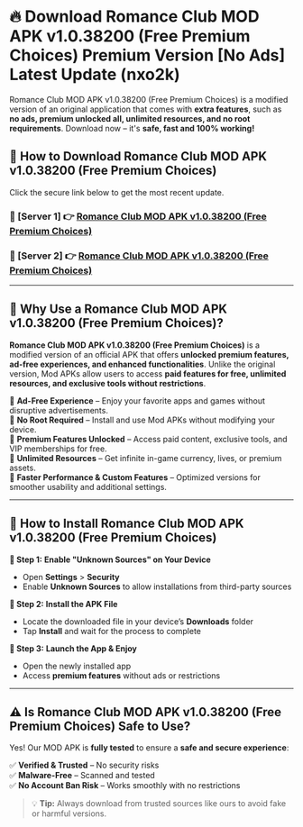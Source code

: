 # 🔥 Download Romance Club MOD APK v1.0.38200 (Free Premium Choices) Premium Version [No Ads] Latest Update (nxo2k) 

Romance Club MOD APK v1.0.38200 (Free Premium Choices) is a modified version of an original application that comes with **extra features**, such as **no ads, premium unlocked all, unlimited resources, and no root requirements**. Download now – it's **safe, fast and 100% working!**

## **📱 How to Download Romance Club MOD APK v1.0.38200 (Free Premium Choices)**  

Click the secure link below to get the most recent update.  

 ### **📌 [Server 1] 👉** [Romance Club MOD APK v1.0.38200 (Free Premium Choices)](https://apkcomod.com?title=Romance_Club_MOD_APK_v1.0.38200_(Free_Premium_Choices))

 ### **📌 [Server 2] 👉** [Romance Club MOD APK v1.0.38200 (Free Premium Choices)](https://apkcomod.com?title=Romance_Club_MOD_APK_v1.0.38200_(Free_Premium_Choices))

---

## **🤖 Why Use a Romance Club MOD APK v1.0.38200 (Free Premium Choices)?**  

**Romance Club MOD APK v1.0.38200 (Free Premium Choices)** is a modified version of an official APK that offers **unlocked premium features, ad-free experiences, and enhanced functionalities**. Unlike the original version, Mod APKs allow users to access **paid features for free, unlimited resources, and exclusive tools without restrictions**.

🔽 **Ad-Free Experience** – Enjoy your favorite apps and games without disruptive advertisements.  
🔽 **No Root Required** – Install and use Mod APKs without modifying your device.  
🔽 **Premium Features Unlocked** – Access paid content, exclusive tools, and VIP memberships for free.  
🔽 **Unlimited Resources** – Get infinite in-game currency, lives, or premium assets.  
🔽 **Faster Performance & Custom Features** – Optimized versions for smoother usability and additional settings.  

---

## **🚀 How to Install Romance Club MOD APK v1.0.38200 (Free Premium Choices)**  

**🔹 Step 1:** **Enable "Unknown Sources" on Your Device**  
- Open **Settings** > **Security**  
- Enable **Unknown Sources** to allow installations from third-party sources  

**🔹 Step 2:** **Install the APK File**  
- Locate the downloaded file in your device’s **Downloads** folder  
- Tap **Install** and wait for the process to complete  

**🔹 Step 3:** **Launch the App & Enjoy**  
- Open the newly installed app  
- Access **premium features** without ads or restrictions  

---

## **⚠️ Is Romance Club MOD APK v1.0.38200 (Free Premium Choices) Safe to Use?**  

Yes! Our MOD APK is **fully tested** to ensure a **safe and secure experience**:

✅ **Verified & Trusted** – No security risks  
✅ **Malware-Free** – Scanned and tested  
✅ **No Account Ban Risk** – Works smoothly with no restrictions  

> 💡 **Tip:** Always download from trusted sources like ours to avoid fake or harmful versions.